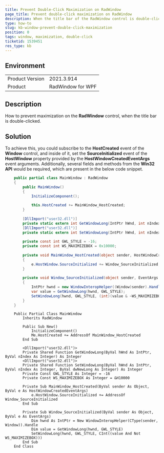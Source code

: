 ```yaml
---
title: Prevent Double-Click Maximization on RadWindow
page_title: Prevent double-click maximization on RadWindow
description: When the title bar of the RadWindow control is double-clicked, it gets maximized.
type: how-to
slug: kb-window-prevent-double-click-maximization
position: 0
tags: window, maximization, double-click
ticketid: 1539451
res_type: kb
---
```


## Environment
<table>
    <tbody>
	    <tr>
	    	<td>Product Version</td>
	    	<td>2021.3.914</td>
	    </tr>
	    <tr>
	    	<td>Product</td>
	    	<td>RadWindow for WPF</td>
	    </tr>
    </tbody>
</table>

## Description

How to prevent maximization on the __RadWindow__ control, when the title bar is double-clicked.

## Solution

To achieve this, you could subscribe to the __HostCreated__ event of the __Window__ control, and inside of it, set the __SourceInitialized__ event of the __HostWindow__ property provided by the __HostWindowCreatedEventArgs__ event arguments. Additionally, several fields and methods from the __Win32__ __API__ would be required, which are present in the below code snippet.



```C#
	public partial class MainWindow : RadWindow
	{
		public MainWindow()
		{
			InitializeComponent();
	
			this.HostCreated += MainWindow_HostCreated;
		}
		
		[DllImport("user32.dll")]
		private static extern int GetWindowLong(IntPtr hWnd, int nIndex);
		[DllImport("user32.dll")]
		private static extern int SetWindowLong(IntPtr hWnd, int nIndex, int dwNewLong);
	
		private const int GWL_STYLE = -16;
		private const int WS_MAXIMIZEBOX = 0x10000;
		
		private void MainWindow_HostCreated(object sender, HostWindowCreatedEventArgs e)
		{
			e.HostWindow.SourceInitialized += Window_SourceInitialized;
		}
	
		private void Window_SourceInitialized(object sender, EventArgs e)
		{
			IntPtr hwnd = new WindowInteropHelper((Window)sender).Handle;
			var value = GetWindowLong(hwnd, GWL_STYLE);
			SetWindowLong(hwnd, GWL_STYLE, (int)(value & ~WS_MAXIMIZEBOX));
		}
	}
```
```VB.NET
	Public Partial Class MainWindow
		Inherits RadWindow
	
		Public Sub New()
			InitializeComponent()
			Me.HostCreated += AddressOf MainWindow_HostCreated
		End Sub
	
		<DllImport("user32.dll")>
		Private Shared Function GetWindowLong(ByVal hWnd As IntPtr, ByVal nIndex As Integer) As Integer
		<DllImport("user32.dll")>
		Private Shared Function SetWindowLong(ByVal hWnd As IntPtr, ByVal nIndex As Integer, ByVal dwNewLong As Integer) As Integer
		Private Const GWL_STYLE As Integer = -16
		Private Const WS_MAXIMIZEBOX As Integer = &H10000
	
		Private Sub MainWindow_HostCreated(ByVal sender As Object, ByVal e As HostWindowCreatedEventArgs)
			e.HostWindow.SourceInitialized += AddressOf Window_SourceInitialized
		End Sub
	
		Private Sub Window_SourceInitialized(ByVal sender As Object, ByVal e As EventArgs)
			Dim hwnd As IntPtr = New WindowInteropHelper(CType(sender, Window)).Handle
			Dim value = GetWindowLong(hwnd, GWL_STYLE)
			SetWindowLong(hwnd, GWL_STYLE, CInt((value And Not WS_MAXIMIZEBOX)))
		End Sub
	End Class
```
